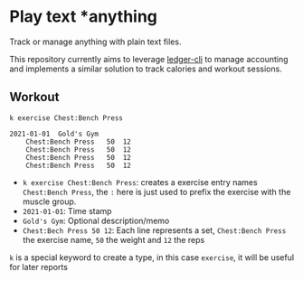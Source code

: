 # Play text \*anything

Track or manage anything with plain text files.

This repository currently aims to leverage [ledger-cli](https://www.ledger-cli.org/) to manage accounting and implements a similar solution to track calories and workout sessions.

## Workout

```
k exercise Chest:Bench Press

2021-01-01	Gold's Gym
	Chest:Bench Press	50	12
	Chest:Bench Press	50	12
	Chest:Bench Press	50	12
	Chest:Bench Press	50	12
```

-   `k exercise Chest:Bench Press`: creates a exercise entry names `Chest:Bench Press`, the `:` here is just used to prefix the exercise with the muscle group.
-   `2021-01-01`: Time stamp
-   `Gold's Gym`: Optional description/memo
-   `Chest:Bech Press 50 12`: Each line represents a set, `Chest:Bench Press` the exercise name, `50` the weight and `12` the reps

`k` is a special keyword to create a type, in this case `exercise`, it will be useful for later reports
